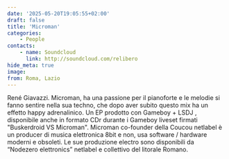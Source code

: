 ```yaml
---
date: '2025-05-20T19:05:55+02:00'
draft: false
title: 'Microman'
categories:
    - People
contacts:
    - name: Soundcloud
      link: http://soundcloud.com/relibero
hide_meta: true
image: 
from: Roma, Lazio
---
```


René Giavazzi. Microman, ha una passione per il pianoforte e le melodie si fanno sentire nella sua techno, che dopo aver subito questo mix ha un effetto happy adrenalinico. Un EP prodotto con Gameboy + LSDJ , disponibile anche in formato CDr durante i Gameboy liveset firmati "Buskerdroid VS Microman". Microman co-founder della Coucou netlabel è un producer di musica elettronica 8bit e non, usa software / hardware moderni e obsoleti. Le sue produzione electro sono disponibili da “Nodezero elettronics” netlabel e collettivo del litorale Romano.
